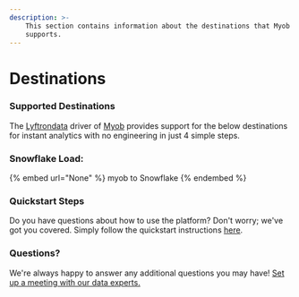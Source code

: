 ```yaml
---
description: >-
    This section contains information about the destinations that Myob
    supports.
---
```


# Destinations

### Supported Destinations

The [Lyftrondata](https://www.lyftrondata.com/) driver of [Myob](None) provides support for the below destinations for instant analytics with no engineering in just 4 simple steps.

### Snowflake Load:

{% embed url="None" %}
myob to Snowflake
{% endembed %}

### Quickstart Steps

Do you have questions about how to use the platform? Don't worry; we've got you covered. Simply follow the quickstart instructions [here](README.md).

### Questions? <a href="#questions" id="questions"></a>

We're always happy to answer any additional questions you may have! [Set up a meeting with our data experts.](https://www.lyftrondata.com/book-a-meeting/)
